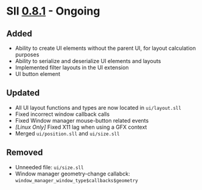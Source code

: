 # Sll [0.8.1] - Ongoing

## Added

- Ability to create UI elements without the parent UI, for layout calculation purposes
- Ability to serialize and deserialize UI elements and layouts
- Implemented filter layouts in the UI extension
- UI button element

## Updated

- All UI layout functions and types are now located in `ui/layout.sll`
- Fixed incorrect window callback calls
- Fixed Window manager mouse-button related events
- *\[Linux Only\]* Fixed X11 lag when using a GFX context
- Merged `ui/position.sll` and `ui/size.sll`

## Removed

- Unneeded file: `ui/size.sll`
- Window manager geometry-change callabck: `window_manager_window_type$callbacks$geometry`

[0.8.1]: https://github.com/sl-lang/sll/compare/sll-v0.8.0...main
